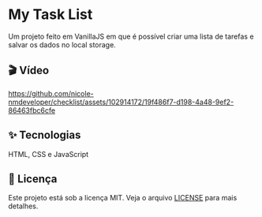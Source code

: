 # My Task List

Um projeto feito em VanillaJS em que é possível criar uma lista de tarefas e salvar os dados no local storage.



## 🎬 Vídeo

https://github.com/nicole-nmdeveloper/checklist/assets/102914172/19f486f7-d198-4a48-9ef2-86463fbc6cfe



## ✨ Tecnologias 

HTML, CSS e JavaScript



## 📝 Licença 

Este projeto está sob a licença MIT. Veja o arquivo [LICENSE](LICENSE.txt) para mais detalhes.

